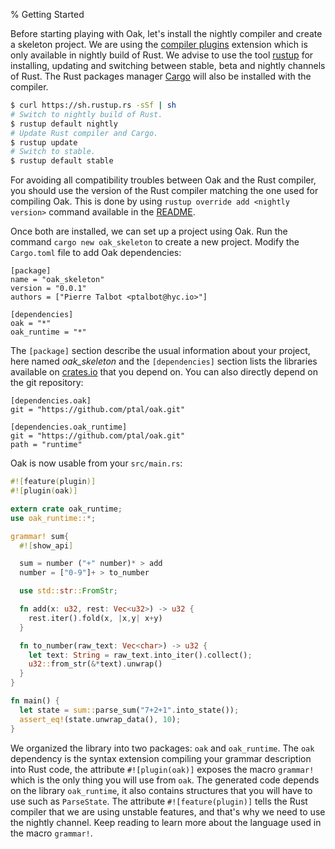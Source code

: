 % Getting Started

Before starting playing with Oak, let's install the nightly compiler and create a skeleton project. We are using the [compiler plugins](https://doc.rust-lang.org/book/compiler-plugins.html) extension which is only available in nightly build of Rust. We advise to use the tool [rustup](http://www.rustup.rs) for installing, updating and switching between stable, beta and nightly channels of Rust. The Rust packages manager [Cargo](http://doc.crates.io/) will also be installed with the compiler.

```sh
$ curl https://sh.rustup.rs -sSf | sh
# Switch to nightly build of Rust.
$ rustup default nightly
# Update Rust compiler and Cargo.
$ rustup update
# Switch to stable.
$ rustup default stable
```

For avoiding all compatibility troubles between Oak and the Rust compiler, you should use the version of the Rust compiler matching the one used for compiling Oak. This is done by using `rustup override add <nightly version>` command available in the [README](https://github.com/ptal/oak/).

Once both are installed, we can set up a project using Oak. Run the command `cargo new oak_skeleton` to create a new project. Modify the `Cargo.toml` file to add Oak dependencies:

```
[package]
name = "oak_skeleton"
version = "0.0.1"
authors = ["Pierre Talbot <ptalbot@hyc.io>"]

[dependencies]
oak = "*"
oak_runtime = "*"
```

The `[package]` section describe the usual information about your project, here named *oak_skeleton* and the `[dependencies]` section lists the libraries available on [crates.io](http://crates.io/) that you depend on. You can also directly depend on the git repository:

```
[dependencies.oak]
git = "https://github.com/ptal/oak.git"

[dependencies.oak_runtime]
git = "https://github.com/ptal/oak.git"
path = "runtime"
```

Oak is now usable from your `src/main.rs`:

```rust
#![feature(plugin)]
#![plugin(oak)]

extern crate oak_runtime;
use oak_runtime::*;

grammar! sum{
  #![show_api]

  sum = number ("+" number)* > add
  number = ["0-9"]+ > to_number

  use std::str::FromStr;

  fn add(x: u32, rest: Vec<u32>) -> u32 {
    rest.iter().fold(x, |x,y| x+y)
  }

  fn to_number(raw_text: Vec<char>) -> u32 {
    let text: String = raw_text.into_iter().collect();
    u32::from_str(&*text).unwrap()
  }
}

fn main() {
  let state = sum::parse_sum("7+2+1".into_state());
  assert_eq!(state.unwrap_data(), 10);
}
```

We organized the library into two packages: `oak` and `oak_runtime`. The `oak` dependency is the syntax extension compiling your grammar description into Rust code, the attribute `#![plugin(oak)]` exposes the macro `grammar!` which is the only thing you will use from `oak`. The generated code depends on the library `oak_runtime`, it also contains structures that you will have to use such as `ParseState`. The attribute `#![feature(plugin)]` tells the Rust compiler that we are using unstable features, and that's why we need to use the nightly channel. Keep reading to learn more about the language used in the macro `grammar!`.
